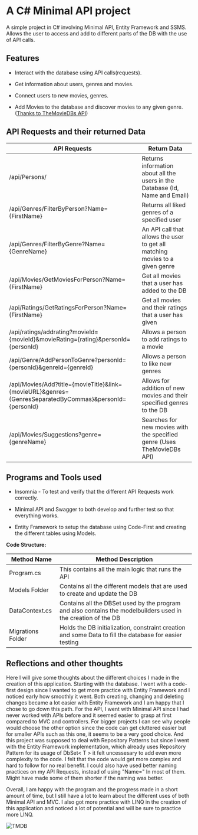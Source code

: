   

# A C# Minimal API project

  

A simple project in C# involving Minimal API, Entity Framework and SSMS. Allows the user to access and add to different parts of the DB with the use of API calls.

  
  

## Features

  

- Interact with the database using API calls(requests).

- Get information about users, genres and movies.
- Connect users to new movies, genres.
- Add Movies to the database and discover movies to any given genre. ([Thanks to TheMovieDBs API](https://www.themoviedb.org/))

## API Requests and their returned Data

  
| API Requests | Return Data |
| ------------- | ------------- |
| /api/Persons/| Returns information about all the users in the Database (Id, Name and Email)|
| /api/Genres/FilterByPerson?Name={FirstName}| Returns all liked genres of a specified user |
| /api/Genres/FilterByGenre?Name={GenreName} | An API call that allows the user to get all matching movies to a given genre |
| /api/Movies/GetMoviesForPerson?Name={FirstName} | Get all movies that a user has added to the DB |
| /api/Ratings/GetRatingsForPerson?Name={FirstName} | Get all movies and their ratings that a user has given|
| /api/ratings/addrating?movieId={movieId}&movieRating={rating}&personId={personId}| Allows a person to add ratings to a movie |
| /api/Genre/AddPersonToGenre?personId={personId}&genreId={genreId}| Allows a person to like new genres |
| /api/Movies/Add?title={movieTitle}&link={movieURL}&genres={GenresSeparatedByCommas}&personId={personId}| Allows for addition of new movies and their specified genres to the DB|
| /api/Movies/Suggestions?genre={genreName}| Searches for new movies with the specified genre (Uses TheMovieDBs API)|
  
  

## Programs and Tools used

- Insomnia - To test and verify that the different API Requests work correctly.

- Minimal API and Swagger to both develop and further test so that everything works.

- Entity Framework to setup the database using Code-First and creating the different tables using Models.

  

**Code Structure:**

| Method Name | Method Description |
| ------------- | ------------- |
| Program.cs | This contains all the main logic that runs the API|
| Models Folder | Contains all the different models that are used to create and update the DB |
| DataContext.cs  | Contains all the DBSet<Models> used by the program and also contains the modelbuilders used in the creation of the DB |
| Migrations Folder | Holds the DB initialization, constraint creation and some Data to fill the database for easier testing |

  

## Reflections and other thoughts
Here I will give some thoughts about the different choices I made in the creation of this application. Starting with the database. I went with a code-first design since I wanted to get more practice with Entity Framework and I noticed early how smoothly it went. Both creating, changing and deleting changes became a lot easier with Entity Framework and I am happy that I chose to go down this path.
For the API, I went with Minimal API since I had never worked with APIs before and it seemed easier to grasp at first compared to MVC and controllers. For bigger projects I can see why people would choose the other option since the code can get cluttered easier but for smaller APIs such as this one, it seems to be a very good choice.
And this project was supposed to deal with Repository Patterns but since I went with the Entity Framework implementation, which already uses Repository Pattern for its usage of DbSet< T > it felt uncessesary to add even more complexity to the code. I felt that the code would get more complex and hard to follow for no real benefit. 
I could also have used better naming practices on my API Requests, instead of using "Name=" In most of them. Might have made some of them shorter if the naming was better.

Overall, I am happy with the program and the progress made in a short amount of time, but I still have a lot to learn about the different uses of both Minimal API and MVC. I also got more practice with LINQ in the creation of this application and noticed a lot of potential and will be sure to practice more LINQ.

![TMDB](https://www.themoviedb.org/assets/2/v4/logos/v2/blue_short-8e7b30f73a4020692ccca9c88bafe5dcb6f8a62a4c6bc55cd9ba82bb2cd95f6c.svg)


